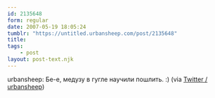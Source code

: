 ```yaml
---
id: 2135648
form: regular
date: 2007-05-19 18:05:24
tumblr: "https://untitled.urbansheep.com/post/2135648"
title:
tags:
    - post
layout: post-text.njk
---
```


<p>urbansheep: Бе-е, медузу в гугле научили пошлить. :) (via <a href="http://twitter.com/urbansheep/statuses/70126852">Twitter / urbansheep</a>)</p>

